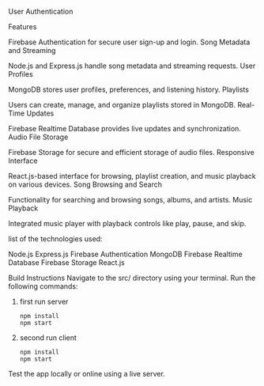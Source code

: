 User Authentication

Features

Firebase Authentication for secure user sign-up and login.
Song Metadata and Streaming

Node.js and Express.js handle song metadata and streaming requests.
User Profiles

MongoDB stores user profiles, preferences, and listening history.
Playlists

Users can create, manage, and organize playlists stored in MongoDB.
Real-Time Updates

Firebase Realtime Database provides live updates and synchronization.
Audio File Storage

Firebase Storage for secure and efficient storage of audio files.
Responsive Interface

React.js-based interface for browsing, playlist creation, and music playback on various devices.
Song Browsing and Search

Functionality for searching and browsing songs, albums, and artists.
Music Playback

Integrated music player with playback controls like play, pause, and skip.


list of the technologies used:

Node.js
Express.js
Firebase Authentication
MongoDB
Firebase Realtime Database
Firebase Storage
React.js




Build Instructions
Navigate to the src/ directory using your terminal.
Run the following commands:
1) first run server

       npm install
       npm start

3) second run client
   
       npm install
       npm start
   
Test the app locally or online using a live server. 
